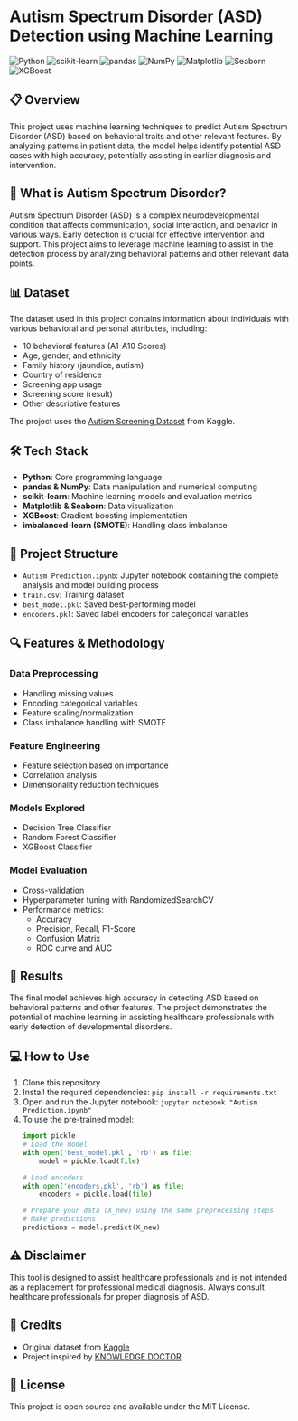 # Autism Spectrum Disorder (ASD) Detection using Machine Learning

![Python](https://img.shields.io/badge/Python-3.7+-blue.svg)
![scikit-learn](https://img.shields.io/badge/scikit--learn-latest-orange.svg)
![pandas](https://img.shields.io/badge/pandas-latest-green.svg)
![NumPy](https://img.shields.io/badge/NumPy-latest-blue.svg)
![Matplotlib](https://img.shields.io/badge/Matplotlib-latest-red.svg)
![Seaborn](https://img.shields.io/badge/Seaborn-latest-purple.svg)
![XGBoost](https://img.shields.io/badge/XGBoost-latest-yellow.svg)

## 📋 Overview

This project uses machine learning techniques to predict Autism Spectrum Disorder (ASD) based on behavioral traits and other relevant features. By analyzing patterns in patient data, the model helps identify potential ASD cases with high accuracy, potentially assisting in earlier diagnosis and intervention.

## 🧩 What is Autism Spectrum Disorder?

Autism Spectrum Disorder (ASD) is a complex neurodevelopmental condition that affects communication, social interaction, and behavior in various ways. Early detection is crucial for effective intervention and support. This project aims to leverage machine learning to assist in the detection process by analyzing behavioral patterns and other relevant data points.

## 📊 Dataset

The dataset used in this project contains information about individuals with various behavioral and personal attributes, including:

- 10 behavioral features (A1-A10 Scores)
- Age, gender, and ethnicity
- Family history (jaundice, autism)
- Country of residence
- Screening app usage
- Screening score (result)
- Other descriptive features

The project uses the [Autism Screening Dataset](https://www.kaggle.com/datasets/shivamshinde123/autismprediction) from Kaggle.

## 🛠️ Tech Stack

- **Python**: Core programming language
- **pandas & NumPy**: Data manipulation and numerical computing
- **scikit-learn**: Machine learning models and evaluation metrics
- **Matplotlib & Seaborn**: Data visualization
- **XGBoost**: Gradient boosting implementation
- **imbalanced-learn (SMOTE)**: Handling class imbalance

## 📝 Project Structure

- `Autism Prediction.ipynb`: Jupyter notebook containing the complete analysis and model building process
- `train.csv`: Training dataset
- `best_model.pkl`: Saved best-performing model
- `encoders.pkl`: Saved label encoders for categorical variables

## 🔍 Features & Methodology

### Data Preprocessing
- Handling missing values
- Encoding categorical variables
- Feature scaling/normalization
- Class imbalance handling with SMOTE

### Feature Engineering
- Feature selection based on importance
- Correlation analysis
- Dimensionality reduction techniques

### Models Explored
- Decision Tree Classifier
- Random Forest Classifier
- XGBoost Classifier

### Model Evaluation
- Cross-validation
- Hyperparameter tuning with RandomizedSearchCV
- Performance metrics:
  - Accuracy
  - Precision, Recall, F1-Score
  - Confusion Matrix
  - ROC curve and AUC

## 🧪 Results

The final model achieves high accuracy in detecting ASD based on behavioral patterns and other features. The project demonstrates the potential of machine learning in assisting healthcare professionals with early detection of developmental disorders.

## 💻 How to Use

1. Clone this repository
2. Install the required dependencies: `pip install -r requirements.txt`
3. Open and run the Jupyter notebook: `jupyter notebook "Autism Prediction.ipynb"`
4. To use the pre-trained model:
   ```python
   import pickle
   # Load the model
   with open('best_model.pkl', 'rb') as file:
       model = pickle.load(file)
   
   # Load encoders
   with open('encoders.pkl', 'rb') as file:
       encoders = pickle.load(file)
   
   # Prepare your data (X_new) using the same preprocessing steps
   # Make predictions
   predictions = model.predict(X_new)
   ```

## ⚠️ Disclaimer

This tool is designed to assist healthcare professionals and is not intended as a replacement for professional medical diagnosis. Always consult healthcare professionals for proper diagnosis of ASD.

## 🔗 Credits

- Original dataset from [Kaggle](https://www.kaggle.com/datasets/shivamshinde123/autismprediction)
- Project inspired by [KNOWLEDGE DOCTOR](https://www.youtube.com/watch?v=HvMokkugzVM)

## 📝 License

This project is open source and available under the MIT License.
